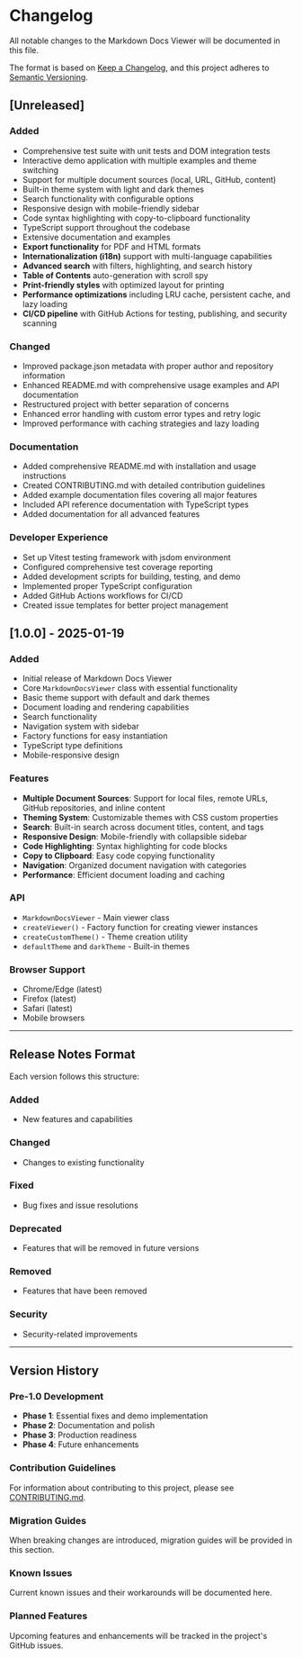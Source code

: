 # Changelog

All notable changes to the Markdown Docs Viewer will be documented in this file.

The format is based on [Keep a Changelog](https://keepachangelog.com/en/1.0.0/),
and this project adheres to [Semantic Versioning](https://semver.org/spec/v2.0.0.html).

## [Unreleased]

### Added
- Comprehensive test suite with unit tests and DOM integration tests
- Interactive demo application with multiple examples and theme switching
- Support for multiple document sources (local, URL, GitHub, content)
- Built-in theme system with light and dark themes
- Search functionality with configurable options
- Responsive design with mobile-friendly sidebar
- Code syntax highlighting with copy-to-clipboard functionality
- TypeScript support throughout the codebase
- Extensive documentation and examples
- **Export functionality** for PDF and HTML formats
- **Internationalization (i18n)** support with multi-language capabilities
- **Advanced search** with filters, highlighting, and search history
- **Table of Contents** auto-generation with scroll spy
- **Print-friendly styles** with optimized layout for printing
- **Performance optimizations** including LRU cache, persistent cache, and lazy loading
- **CI/CD pipeline** with GitHub Actions for testing, publishing, and security scanning

### Changed
- Improved package.json metadata with proper author and repository information
- Enhanced README.md with comprehensive usage examples and API documentation
- Restructured project with better separation of concerns
- Enhanced error handling with custom error types and retry logic
- Improved performance with caching strategies and lazy loading

### Documentation
- Added comprehensive README.md with installation and usage instructions
- Created CONTRIBUTING.md with detailed contribution guidelines
- Added example documentation files covering all major features
- Included API reference documentation with TypeScript types
- Added documentation for all advanced features

### Developer Experience
- Set up Vitest testing framework with jsdom environment
- Configured comprehensive test coverage reporting
- Added development scripts for building, testing, and demo
- Implemented proper TypeScript configuration
- Added GitHub Actions workflows for CI/CD
- Created issue templates for better project management

## [1.0.0] - 2025-01-19

### Added
- Initial release of Markdown Docs Viewer
- Core `MarkdownDocsViewer` class with essential functionality
- Basic theme support with default and dark themes
- Document loading and rendering capabilities
- Search functionality
- Navigation system with sidebar
- Factory functions for easy instantiation
- TypeScript type definitions
- Mobile-responsive design

### Features
- **Multiple Document Sources**: Support for local files, remote URLs, GitHub repositories, and inline content
- **Theming System**: Customizable themes with CSS custom properties
- **Search**: Built-in search across document titles, content, and tags
- **Responsive Design**: Mobile-friendly with collapsible sidebar
- **Code Highlighting**: Syntax highlighting for code blocks
- **Copy to Clipboard**: Easy code copying functionality
- **Navigation**: Organized document navigation with categories
- **Performance**: Efficient document loading and caching

### API
- `MarkdownDocsViewer` - Main viewer class
- `createViewer()` - Factory function for creating viewer instances
- `createCustomTheme()` - Theme creation utility
- `defaultTheme` and `darkTheme` - Built-in themes

### Browser Support
- Chrome/Edge (latest)
- Firefox (latest) 
- Safari (latest)
- Mobile browsers

---

## Release Notes Format

Each version follows this structure:

### Added
- New features and capabilities

### Changed  
- Changes to existing functionality

### Fixed
- Bug fixes and issue resolutions

### Deprecated
- Features that will be removed in future versions

### Removed
- Features that have been removed

### Security
- Security-related improvements

---

## Version History

### Pre-1.0 Development
- **Phase 1**: Essential fixes and demo implementation
- **Phase 2**: Documentation and polish
- **Phase 3**: Production readiness
- **Phase 4**: Future enhancements

### Contribution Guidelines
For information about contributing to this project, please see [CONTRIBUTING.md](./CONTRIBUTING.md).

### Migration Guides
When breaking changes are introduced, migration guides will be provided in this section.

### Known Issues
Current known issues and their workarounds will be documented here.

### Planned Features
Upcoming features and enhancements will be tracked in the project's GitHub issues.